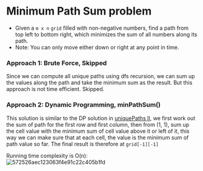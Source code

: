 # Minimum Path Sum problem
* Given a `m x n` `grid` filled with non-negative numbers, find a path from top left to bottom right, which minimizes the sum of all numbers along its path.
* Note: You can only move either down or right at any point in time.


### Approach 1: Brute Force, Skipped
Since we can compute all unique paths using dfs recursion, we can sum up the values along the path and take the minimum sum as the result. But this approach is not time efficient. Skipped.

### Approach 2: Dynamic Programming, minPathSum()
This solution is similar to the DP solution in [uniquePaths II](https://github.com/artisan1218/LeetCode-Solution/tree/main/uniquePaths%20II), we first work out the sum of path for the first row and first column, then from (1, 1), sum up the cell value with the minimum sum of cell value above it or left of it, this way we can make sure that at each cell, the value is the minimum sum of path value so far. The final result is therefore at `grid[-1][-1]`

Running time complexity is O(n):\
![572526aec123063f4e91c22c405b1fd](https://user-images.githubusercontent.com/25105806/130027535-03e13f53-ed21-4464-a3d0-9d3af22296a1.png)


    

